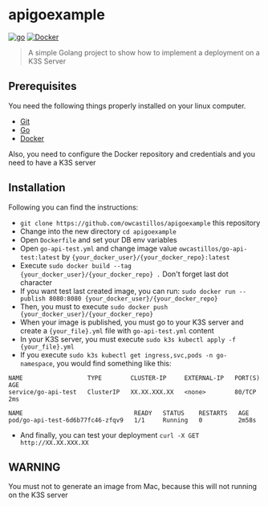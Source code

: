 # apigoexample

[![go](https://img.shields.io/badge/go-v1.19.X-cyan.svg)](https://golang.org/)
[![Docker](https://img.shields.io/badge/Docker-v20.10.X-red.svg)](https://www.docker.com/)

>A simple Golang project to show how to implement a deployment on a K3S Server
>

## Prerequisites

You need the following things properly installed on your linux computer.

* [Git](http://git-scm.com/)
* [Go](https://golang.org/)
* [Docker](https://www.docker.com/)

Also, you need to configure the Docker repository and credentials and you need to have a K3S server

## Installation

Following you can find the instructions:

* `git clone https://github.com/owcastillos/apigoexample` this repository
* Change into the new directory `cd apigoexample`
* Open `Dockerfile` and set your DB env variables
* Open `go-api-test.yml` and change image value `owcastillos/go-api-test:latest` by `{your_docker_user}/{your_docker_repo}:latest`
* Execute `sudo docker build --tag {your_docker_user}/{your_docker_repo} .` Don't forget last dot character
* If you want test last created image, you can run:
`sudo docker run --publish 8080:8080 {your_docker_user}/{your_docker_repo}` 
* Then, you must to execute `sudo docker push {your_docker_user}/{your_docker_repo}`
* When your image is published, you must go to your K3S server and create a `{your_file}.yml` file with `go-api-test.yml` content
* In your K3S server, you must execute `sudo k3s kubectl apply -f {your_file}.yml`
* If you execute `sudo k3s kubectl get ingress,svc,pods -n go-namespace`, you would find something like this:
```
NAME                  TYPE        CLUSTER-IP     EXTERNAL-IP   PORT(S)   AGE
service/go-api-test   ClusterIP   XX.XX.XXX.XX   <none>        80/TCP    2ms

NAME                               READY   STATUS    RESTARTS   AGE
pod/go-api-test-6d6b77fc46-zfqv9   1/1     Running   0          2m58s
```
* And finally, you can test your deployment
`curl -X GET http://XX.XX.XXX.XX`

## WARNING
You must not to generate an image from Mac, because this will not running on the K3S server